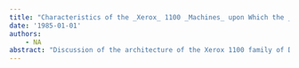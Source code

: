 ```yaml
---
title: "Characteristics of the _Xerox_ 1100 _Machines_ upon Which the _Gabriel Benchmarks_ Were _Performed_"
date: '1985-01-01'
authors: 
    - NA
abstract: "Discussion of the architecture of the Xerox 1100 family of D machines on which the Lisp banchmarks by Richard Gabriel were ran."
---
```



